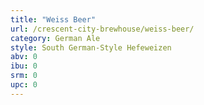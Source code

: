 ```yaml
---
title: "Weiss Beer"
url: /crescent-city-brewhouse/weiss-beer/
category: German Ale
style: South German-Style Hefeweizen
abv: 0
ibu: 0
srm: 0
upc: 0
---
```



